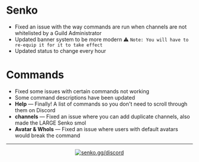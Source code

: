 # Senko

- Fixed an issue with the way commands are run when channels are not whitelisted by a Guild Administrator
- Updated banner system to be more modern ⚠️ `Note: You will have to re-equip it for it to take effect`
- Updated status to change every hour

# Commands

- Fixed some issues with certain commands not working
- Some command descriptions have been updated
- **Help** — Finally! A list of commands so you don't need to scroll through them on Discord
- **channels** — Fixed an issue where you can add duplicate channels, also made the LARGE Senko smol
- **Avatar & WhoIs** — Fixed an issue where users with default avatars would break the command


---

<div align="center">

<a href="https://senko.gg/discord">
    <img src="https://img.shields.io/discord/777251087592718336?color=5865F2&label=senko.gg/discord&logo=discord&logoColor=white" alt="senko.gg/discord" />
</a>
